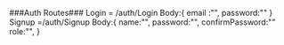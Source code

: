 ###Auth Routes###
Login = /auth/Login Body:{
email :"",
password:""
}
Signup =/auth/Signup Body:{
name:"",
password:"",
confirmPassword:""
role:"",
}

